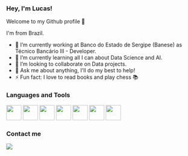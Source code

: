 ### Hey, I'm Lucas! 
Welcome to my Github profile 👋

I'm from Brazil.

- 🔭 I’m currently working at Banco do Estado de Sergipe (Banese) as Técnico Bancário III - Developer.
- 🌱 I’m currently learning all I can about Data Science and AI.
- 👯 I’m looking to collaborate on Data projects.
- 💬 Ask me about anything, I'll do my best to help!
- ⚡ Fun fact: I love to read books and play chess 📚

### Languages and Tools

<img src="https://cdn.jsdelivr.net/gh/devicons/devicon/icons/git/git-original.svg" height="40" width="40" /> <img src="https://cdn.jsdelivr.net/gh/devicons/devicon/icons/github/github-original.svg" height="40" width="40" /> <img src="https://cdn.jsdelivr.net/gh/devicons/devicon/icons/python/python-original.svg" height="40" width="40" />
<img src="https://cdn.jsdelivr.net/gh/devicons/devicon/icons/tensorflow/tensorflow-original.svg" height="40" width="40" />
<img src="https://cdn.jsdelivr.net/gh/devicons/devicon/icons/html5/html5-original.svg" height="40" width="40" />
<img src="https://cdn.jsdelivr.net/gh/devicons/devicon/icons/css3/css3-original.svg" height="40" width="40" />
<img src="https://cdn.jsdelivr.net/gh/devicons/devicon/icons/javascript/javascript-original.svg" height="40" width="40"/>

### Contact me
<a href="https://www.linkedin.com/in/lucas-oliveirac" target="_blank"><img src="https://img.shields.io/badge/-LinkedIn-%230077B5?style=for-the-badge&logo=linkedin&logoColor=white" target="_blank"></a>   
